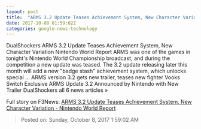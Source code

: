 ```yaml
---
layout: post
title:  "ARMS 3.2 Update Teases Achievement System, New Character Variation - Nintendo World Report"
date: 2017-10-08 01:59:02Z
categories: google-news-technology
---
```


DualShockers ARMS 3.2 Update Teases Achievement System, New Character Variation Nintendo World Report ARMS was one of the games in tonight's Nintendo World Championship broadcast, and during the competition a new update was teased. The 3.2 update releasing later this month will add a new "badge stash" achievement system, which unlocks special ... ARMS version 3.2 gets new trailer, teases new fighter Vooks Switch Exclusive ARMS Update 3.2 Announced by Nintendo with New Trailer DualShockers all 6 news articles »


Full story on F3News: [ARMS 3.2 Update Teases Achievement System, New Character Variation - Nintendo World Report](http://www.f3nws.com/n/Bh3ESJ)

> Posted on: Sunday, October 8, 2017 1:59:02 AM
